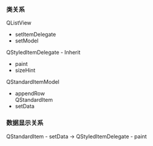 ### 类关系

QListView
 - setItemDelegate
 - setModel
 
QStyledItemDelegate - Inherit
 - paint
 - sizeHint
 
QStandardItemModel
 - appendRow  
QStandardItem
 - setData
 
 ### 数据显示关系
 QStandardItem - setData  ->  QStyledItemDelegate - paint
